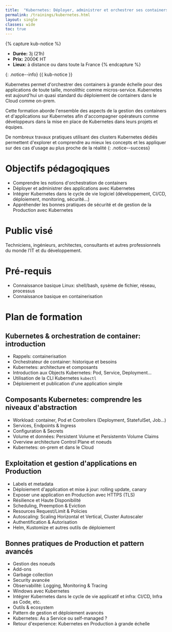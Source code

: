 ```yaml
---
title:  "Kubernetes: Déployer, administrer et orchestrer ses containers"
permalink: /trainings/kubernetes.html
layout: single
classes: wide
toc: true
---
```


{% capture kub-notice %}
- **Durée:** 3j (21h)
- **Prix:** 2000€ HT
- **Lieux:** à distance ou dans toute la France
{% endcapture %}

{: .notice--info}
{{ kub-notice }}

Kubernetes permet d'orchestrer des containers à grande échelle pour des applications de toute taille, monolithic comme micros-service. Kubernetes est aujourd'hui un quasi standard du déploiement de containers dans le Cloud comme on-prem.

Cette formation aborde l'ensemble des aspects de la gestion des containers et d'applications sur Kubernetes afin d'accompagner opérateurs comme développeurs dans la mise en place de Kubernetes dans leurs projets et équipes.

De nombreux travaux pratiques utilisant des clusters Kubernetes dédiés permettent d'explorer et comprendre au mieux les concepts et les appliquer sur des cas d'usage au plus proche de la réalité
{: .notice--success}

# Objectifs pédagoqiques

- Comprendre les notions d'orchestration de containers 
- Déployer et administrer des applications avec Kubernetes
- Intégrer Kubernetes dans le cycle de vie logiciel (développement, CI/CD, déploiement, monitoring, sécurité...)
- Appréhender les bonnes pratiques de sécurité et de gestion de la Production avec Kubernetes

# Public visé

Techniciens, ingénieurs, architectes, consultants et autres professionnels du monde l’IT et du développement. 

# Pré-requis

- Connaissance basique Linux: shell/bash, sysème de fichier, réseau, processus
- Connaissance basique en containerisation

# Plan de formation

## Kubernetes & orchestration de container: introduction

- Rappels: containerisation
- Orchestrateur de container: historique et besoins
- Kubernetes: architecture et composants
- Introduction aux Objects Kubernetes: Pod, Service, Deployment...
- Utilisation de la CLI Kubernetes `kubectl`
- Déploiement et publication d'une application simple

## Composants Kubernetes: comprendre les niveaux d'abstraction

- Workload: container, Pod et Controllers (Deployment, StatefulSet, Job...)
- Services, Endpoints & Ingress
- Configuration & Secrets
- Volume et données: Persistent Volume et Persistemtn Volume Claims
- Overview architecture Control Plane et noeuds
- Kubernetes: on-prem et dans le Cloud

## Exploitation et gestion d'applications en Production

- Labels et metadata
- Déploiement d'application et mise à jour: rolling update, canary
- Exposer une application en Production avec HTTPS (TLS)
- Résilience et Haute Disponibilité
- Scheduling, Preemption & Eviction
- Resources Request/Limit & Policies
- Autoscaling: Scaling Horizontal et Vertical, Cluster Autoscaler
- Authentification & Autorisation
- Helm, Kustomize et autres outils de déploiement

## Bonnes pratiques de Production et pattern avancés

- Gestion des noeuds
- Add-ons
- Garbage collection
- Security avancée
- Observabilité: Logging, Monitoring & Tracing
- Windows avec Kubernetes
- Intégrer Kubernetes dans le cycle de vie applicatif et infra: CI/CD, Infra as Code, etc.
- Outils & ecosystem
- Pattern de gestion et déploiement avancés
- Kubernetes: As a Service ou self-managed ?
- Retour d'experience: Kubernetes en Production à grande échelle